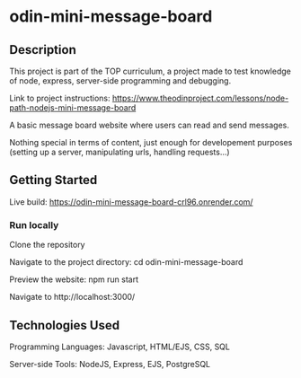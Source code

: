 # odin-mini-message-board

## Description
This project is part of the TOP curriculum, a project made to test knowledge of node, express, server-side programming and debugging.

Link to project instructions:
https://www.theodinproject.com/lessons/node-path-nodejs-mini-message-board

A basic message board website where users can read and send messages.

Nothing special in terms of content, just enough for developement purposes (setting up a server, manipulating urls, handling requests...)

## Getting Started

Live build: https://odin-mini-message-board-crl96.onrender.com/

### Run locally

Clone the repository

Navigate to the project directory: cd odin-mini-message-board

Preview the website: npm run start

Navigate to http://localhost:3000/

## Technologies Used
Programming Languages: Javascript, HTML/EJS, CSS, SQL

Server-side Tools: NodeJS, Express, EJS, PostgreSQL